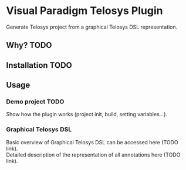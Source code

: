 # Visual Paradigm Telosys Plugin
Generate Telosys project from a graphical Telosys DSL representation. 

## Why? TODO
## Installation TODO

## Usage
### Demo project TODO
Show how the plugin works (project init, build, setting variables...).
### Graphical Telosys DSL
Basic overview of Graphical Telosys DSL can be accessed here (TODO link). <br>
Detailed description of the representation of all annotations here (TODO link). <br>
